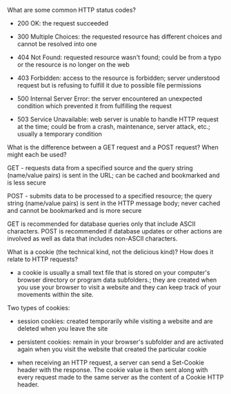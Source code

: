 What are some common HTTP status codes?

- 200 OK: the request succeeded

- 300 Multiple Choices: the requested resource has different choices and cannot be resolved into one

- 404 Not Found: requested resource wasn't found; could be from a typo or the resource is no longer on the web

- 403 Forbidden: access to the resource is forbidden; server understood request but is refusing to fulfill it due to possible file permissions

- 500 Internal Server Error: the server encountered an unexpected condition which prevented it from fulfilling the request

- 503 Service Unavailable: web server is unable to handle HTTP request at the time; could be from a crash, maintenance, server attack, etc.; usually a temporary condition

What is the difference between a GET request and a POST request? When might each be used?

GET - requests data from a specified source and the query string (name/value pairs) is sent in the URL; can be cached and bookmarked and is less secure

POST - submits data to be processed to a specified resource; the query string (name/value pairs) is sent in the HTTP message body; never cached and cannot be bookmarked and is more secure

GET is recommended for database queries only that include ASCII characters. POST is recommended if database updates or other actions are involved as well as data that includes non-ASCII characters.

What is a cookie (the technical kind, not the delicious kind)? How does it relate to HTTP requests?

- a cookie is usually a small text file that is stored on your computer's browser directory or program data subfolders.; they are created when you use your browser to visit a website and they can keep track of your movements within the site.

Two types of cookies:

- session cookies: created temporarily while visiting a website and are deleted when you leave the site

- persistent cookies: remain in your browser's subfolder and are activated again when you visit the website that created the particular cookie

- when receiving an HTTP request, a server can send a Set-Cookie header with the response. The cookie value is then sent along with every request made to the same server as the content of a Cookie HTTP header.